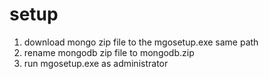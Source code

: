 # setup
1. download mongo zip file to the mgosetup.exe same path
2. rename mongodb zip file to mongodb.zip
2. run mgosetup.exe as  administrator 
